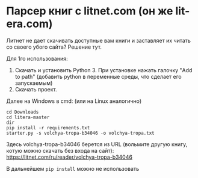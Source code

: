 Парсер книг с litnet.com (он же lit-era.com) 
===================

Литнет не дает скачивать доступные вам книги и заставляет их читать со своего убого сайта? Решение тут.

Для 1го использования:
1. Скачать и установить Python 3. При установке нажать галочку "Add to path" (добавить python в переменные среды, что сделает его запускаемым)
2. Скачать проект. 

Далее на Windows в cmd: (или на Linux аналогично)
```
cd Downloads
cd litera-master
dir
pip install -r requirements.txt
starter.py -s volchya-tropa-b34046 -o volchya-tropa.txt
```
Здесь volchya-tropa-b34046 берется из URL (вольмите другую книгу, котую можно скачать без входа на сайт):
https://litnet.com/ru/reader/volchya-tropa-b34046

В дальнейшем `pip install` можно не использовать
